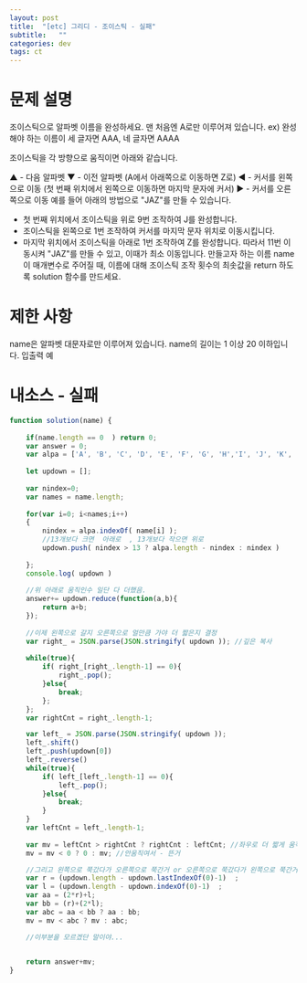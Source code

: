 ```yaml
---
layout: post
title:  "[etc] 그리디 - 조이스틱 - 실패"
subtitle:   ""
categories: dev
tags: ct
--- 
```


# 문제 설명
조이스틱으로 알파벳 이름을 완성하세요. 맨 처음엔 A로만 이루어져 있습니다.
ex) 완성해야 하는 이름이 세 글자면 AAA, 네 글자면 AAAA

조이스틱을 각 방향으로 움직이면 아래와 같습니다.

▲ - 다음 알파벳
▼ - 이전 알파벳 (A에서 아래쪽으로 이동하면 Z로)
◀ - 커서를 왼쪽으로 이동 (첫 번째 위치에서 왼쪽으로 이동하면 마지막 문자에 커서)
▶ - 커서를 오른쪽으로 이동
예를 들어 아래의 방법으로 "JAZ"를 만들 수 있습니다.

- 첫 번째 위치에서 조이스틱을 위로 9번 조작하여 J를 완성합니다.
- 조이스틱을 왼쪽으로 1번 조작하여 커서를 마지막 문자 위치로 이동시킵니다.
- 마지막 위치에서 조이스틱을 아래로 1번 조작하여 Z를 완성합니다.
따라서 11번 이동시켜 "JAZ"를 만들 수 있고, 이때가 최소 이동입니다.
만들고자 하는 이름 name이 매개변수로 주어질 때, 이름에 대해 조이스틱 조작 횟수의 최솟값을 return 하도록 solution 함수를 만드세요.

# 제한 사항
name은 알파벳 대문자로만 이루어져 있습니다.
name의 길이는 1 이상 20 이하입니다.
입출력 예



# 내소스 - 실패
```javascript
function solution(name) {
    
    if(name.length == 0  ) return 0;
    var answer = 0;
    var alpa = ['A', 'B', 'C', 'D', 'E', 'F', 'G', 'H','I', 'J', 'K', 'L', 'M', 'N', 'O', 'P', 'Q', 'R', 'S', 'T', 'U', 'V', 'W', 'X', 'Y', 'Z'];
    
    let updown = [];
    
    var nindex=0;
    var names = name.length;
    
    for(var i=0; i<names;i++)
    {
        nindex = alpa.indexOf( name[i] );
        //13개보다 크면  아래로  , 13개보다 작으면 위로
        updown.push( nindex > 13 ? alpa.length - nindex : nindex )
        
    };
    console.log( updown )
    
    //위 아래로 움직인수 일단 다 더했음.
    answer+= updown.reduce(function(a,b){
        return a+b;
    });
    
    //이제 왼쪽으로 갈지 오른쪽으로 얼만큼 가야 더 짧은지 결정
    var right_ = JSON.parse(JSON.stringify( updown )); //깊은 복사
    
    while(true){
        if( right_[right_.length-1] == 0){
            right_.pop();
        }else{
            break;
        };
    };
    var rightCnt = right_.length-1;

    var left_ = JSON.parse(JSON.stringify( updown ));
    left_.shift()
    left_.push(updown[0])
    left_.reverse()
    while(true){
        if( left_[left_.length-1] == 0){
            left_.pop();
        }else{
            break;
        }
    }
    var leftCnt = left_.length-1;
    
    var mv = leftCnt > rightCnt ? rightCnt : leftCnt; //좌우로 더 짧게 움직인수
    mv = mv < 0 ? 0 : mv; //안움직여서 - 뜬거

    //그리고 왼쪽으로 쭉갔다가 오른쪽으로 쭉간거 or 오른쪽으로 쭉갔다가 왼쪽으로 쭉간거
    var r = (updown.length - updown.lastIndexOf(0)-1)  ;
    var l = (updown.length - updown.indexOf(0)-1)  ;
    var aa = (2*r)+l;
    var bb = (r)+(2*l);
    var abc = aa < bb ? aa : bb;
    mv = mv < abc ? mv : abc;

    //이부분을 모르겠단 말이야... 

    
    return answer+mv;
}

```